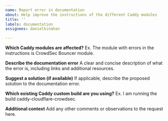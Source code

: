 ```yaml
---
name: Report error in documentation
about: Help improve the instructions of the different Caddy modules
title: ''
labels: documentation
assignees: danielkinahan

---
```


**Which Caddy modules are affected?**
Ex. The module with errors in the instructions is CrowdSec Bouncer module.

**Describe the documentation error**
A clear and concise description of what the error is, including links and additional resources.

**Suggest a solution (if available)**
If applicable, describe the proposed solution to the documentation error.

**Which existing Caddy custom build are you using?**
Ex. I am running the build caddy-cloudflare-crowdsec.

**Additional context**
Add any other comments or observations to the request here.
